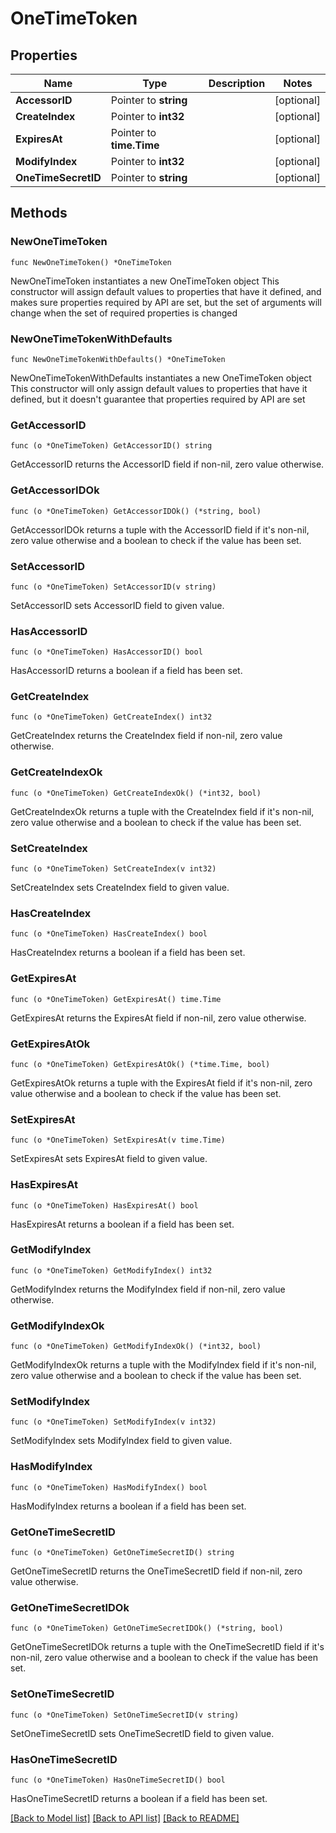 # OneTimeToken

## Properties

Name | Type | Description | Notes
------------ | ------------- | ------------- | -------------
**AccessorID** | Pointer to **string** |  | [optional] 
**CreateIndex** | Pointer to **int32** |  | [optional] 
**ExpiresAt** | Pointer to **time.Time** |  | [optional] 
**ModifyIndex** | Pointer to **int32** |  | [optional] 
**OneTimeSecretID** | Pointer to **string** |  | [optional] 

## Methods

### NewOneTimeToken

`func NewOneTimeToken() *OneTimeToken`

NewOneTimeToken instantiates a new OneTimeToken object
This constructor will assign default values to properties that have it defined,
and makes sure properties required by API are set, but the set of arguments
will change when the set of required properties is changed

### NewOneTimeTokenWithDefaults

`func NewOneTimeTokenWithDefaults() *OneTimeToken`

NewOneTimeTokenWithDefaults instantiates a new OneTimeToken object
This constructor will only assign default values to properties that have it defined,
but it doesn't guarantee that properties required by API are set

### GetAccessorID

`func (o *OneTimeToken) GetAccessorID() string`

GetAccessorID returns the AccessorID field if non-nil, zero value otherwise.

### GetAccessorIDOk

`func (o *OneTimeToken) GetAccessorIDOk() (*string, bool)`

GetAccessorIDOk returns a tuple with the AccessorID field if it's non-nil, zero value otherwise
and a boolean to check if the value has been set.

### SetAccessorID

`func (o *OneTimeToken) SetAccessorID(v string)`

SetAccessorID sets AccessorID field to given value.

### HasAccessorID

`func (o *OneTimeToken) HasAccessorID() bool`

HasAccessorID returns a boolean if a field has been set.

### GetCreateIndex

`func (o *OneTimeToken) GetCreateIndex() int32`

GetCreateIndex returns the CreateIndex field if non-nil, zero value otherwise.

### GetCreateIndexOk

`func (o *OneTimeToken) GetCreateIndexOk() (*int32, bool)`

GetCreateIndexOk returns a tuple with the CreateIndex field if it's non-nil, zero value otherwise
and a boolean to check if the value has been set.

### SetCreateIndex

`func (o *OneTimeToken) SetCreateIndex(v int32)`

SetCreateIndex sets CreateIndex field to given value.

### HasCreateIndex

`func (o *OneTimeToken) HasCreateIndex() bool`

HasCreateIndex returns a boolean if a field has been set.

### GetExpiresAt

`func (o *OneTimeToken) GetExpiresAt() time.Time`

GetExpiresAt returns the ExpiresAt field if non-nil, zero value otherwise.

### GetExpiresAtOk

`func (o *OneTimeToken) GetExpiresAtOk() (*time.Time, bool)`

GetExpiresAtOk returns a tuple with the ExpiresAt field if it's non-nil, zero value otherwise
and a boolean to check if the value has been set.

### SetExpiresAt

`func (o *OneTimeToken) SetExpiresAt(v time.Time)`

SetExpiresAt sets ExpiresAt field to given value.

### HasExpiresAt

`func (o *OneTimeToken) HasExpiresAt() bool`

HasExpiresAt returns a boolean if a field has been set.

### GetModifyIndex

`func (o *OneTimeToken) GetModifyIndex() int32`

GetModifyIndex returns the ModifyIndex field if non-nil, zero value otherwise.

### GetModifyIndexOk

`func (o *OneTimeToken) GetModifyIndexOk() (*int32, bool)`

GetModifyIndexOk returns a tuple with the ModifyIndex field if it's non-nil, zero value otherwise
and a boolean to check if the value has been set.

### SetModifyIndex

`func (o *OneTimeToken) SetModifyIndex(v int32)`

SetModifyIndex sets ModifyIndex field to given value.

### HasModifyIndex

`func (o *OneTimeToken) HasModifyIndex() bool`

HasModifyIndex returns a boolean if a field has been set.

### GetOneTimeSecretID

`func (o *OneTimeToken) GetOneTimeSecretID() string`

GetOneTimeSecretID returns the OneTimeSecretID field if non-nil, zero value otherwise.

### GetOneTimeSecretIDOk

`func (o *OneTimeToken) GetOneTimeSecretIDOk() (*string, bool)`

GetOneTimeSecretIDOk returns a tuple with the OneTimeSecretID field if it's non-nil, zero value otherwise
and a boolean to check if the value has been set.

### SetOneTimeSecretID

`func (o *OneTimeToken) SetOneTimeSecretID(v string)`

SetOneTimeSecretID sets OneTimeSecretID field to given value.

### HasOneTimeSecretID

`func (o *OneTimeToken) HasOneTimeSecretID() bool`

HasOneTimeSecretID returns a boolean if a field has been set.


[[Back to Model list]](../README.md#documentation-for-models) [[Back to API list]](../README.md#documentation-for-api-endpoints) [[Back to README]](../README.md)


